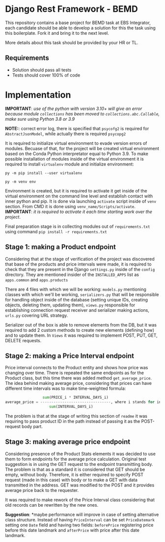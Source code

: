 # Django Rest Framework - BEMD

This repository contains a base project for BEMD task at EBS Integrator, each candidate should be able to develop a 
solution for this the task using this boilerplate. Fork it and bring it to the next level. 

More details about this task should be provided by your HR or TL.

## Requirements
- Solution should pass all tests
- Tests should cover 100% of code


# Implementation

**IMPORTANT**: *use of the python with version 3.10+ will give an error because module ```collections``` has been moved
to ```collections.abc.Callable```, make sure using Python 3.8 or 3.9*

**NOTE:**: correct error log, there is specified that ```psycofg2``` is required for ```AbstractJsonModel```, while
actually there is required ```psycopg2```

It is required to initialize virtual environment to evade version errors of modules. Becuase of that, for the project 
will be created virtual environment based on the Conda Python interpretator equal to Python 3.9. To make possible 
installation of modules inside of the virtual environment it is required to install ```virtualenv``` module and 
initialize environment:

```py -m pip install --user virtualenv```

```py -m venv env```

Environment is created, but it is required to activate it get inside of the virtual environment on the command line level 
and establish contact with inner python and pip. It is done via launching ```activate``` script inside of ```venv``` 
section. From CMD it is done using ```venv_name/Scripts/activate```. 
**IMPORTANT**: *it is required to activate it each time starting work over the project*.

Final preparation stage is in collecting modules out of ```requirements.txt``` using command 
```pip install -r requirements.txt```

## Stage 1: making a Product endpoint

Considering that at the stage of verification of the project was discovered that base of the products and price
intervals were made, it is required to check that they are present in the Django ```settings.py``` inside of the
```config``` directory. They are mentioned insider of the ```INSTALLED_APPS``` list as ```apps.common``` and
```apps.products```

There are 4 files with which we will be working: ```models.py``` mentioning classes with which we'll be working,
```serializers.py``` that will be responsible for handling object inside of the database (setting unique IDs, 
creating objects, deleting them, updating them), ```views.py``` responsible for establishing connection request
receiver and serializer making actions, ```urls.py``` covering URL strategy.

Serializer out of the box is able to remove elements from the DB, but it was required to add 2 custom methods to create
new elements (defining how) and to update them. In ```Views``` it was required to implement POST, PUT, GET, DELETE
requests.

## Stage 2: making a Price Interval endpoint

Price interval connects to the Product entity and shows how price was changing over time. There is repeated the same
endpoints as for the Product class, but this time there was added method ```get_average_price```. The idea behind
making average price, considering that prices can have different time intervals was to make time-weighted formula:

```Python
                 sum(PRICE_i * INTERVAL_DAYS_i)
average_price = --------------------------------, where i stands for intervals
                    sum(INTERVAL_DAYS_i)
```

The problem is that at the stage of writing this section of ```readme``` it was requiring to pass product ID in the
path instead of passing it as the POST-request body part.

## Stage 3: making average price endpoint

Considering presence of the Product Stats elements it was decided to use them to form endpoints for the average price
calculation. Original test suggestion is in using the GET request to the endpoint transmitting body. The problem is
that as a standard it is considered that GET should be empty, without body. Therefore, it is either required to
specify POST request (made in this case) with body or to make a GET with data transmitted in the address. GET was
modified to the POST and it provides average price back to the requester.

It was required to make rework of the Price Interval class considering that old records can be rewritten by the new
ones.

**Suggestion**: *maybe performance will improve in case of setting alternative class structure. Instead of having
```PriceInterval``` can be set ```PriceDatemark``` setting one ```Date``` field and having two fields: ```beforePrice```
registering price before this date landmark and ```afterPrice``` with price after this date landmark.
